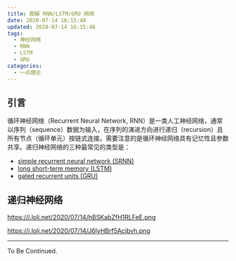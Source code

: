 ```yaml
---
title: 图解 RNN/LSTM/GRU 网络
date: 2020-07-14 16:15:48
updated: 2020-07-14 16:15:48
tags:
  - 神经网络
  - RNN
  - LSTM
  - GRU
categories:
  - 一点理论
---
```


## 引言

循环神经网络（Recurrent Neural Network, RNN）是一类人工神经网络，通常以序列（sequence）数据为输入，在序列的演进方向进行递归（recursion）且所有节点（循环单元）按链式连接。需要注意的是循环神经网络具有记忆性且参数共享。递归神经网络的三种最常见的类型是：

- [simple recurrent neural network (SRNN)]()
- [long short-term memory (LSTM)](https://www.researchgate.net/publication/13853244_Long_Short-term_Memory)
- [gated recurrent units (GRU)](https://arxiv.org/abs/1409.1259)

<!-- more -->

## 递归神经网络



https://i.loli.net/2020/07/14/hBSKabZfH1RLFeE.png

https://i.loli.net/2020/07/14/J6lyHBrf5Acjbvh.png





---

To Be Continued.

<!-- Q.E.D. -->
